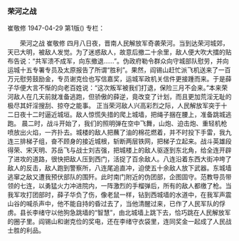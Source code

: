 ### 荣河之战
崔敬修
1947-04-29
第1版()
专栏：

　　荣河之战
    崔敬修
    四月八日夜，晋南人民解放军奇袭荣河。当到达荣河城郊，天已大明，被敌人发觉。为了迷惑敌人，故意后撤二十余里，敌人便大吹大擂的贴布告说：“共军溃不成军，向东撤退……”。伪政府勒令群众向守城部队慰劳，并向运城十五专署专员及太原报告了所谓“胜利”。果然，阎锡山赶忙派飞机送来了一百万元慰劳鼓励金，专员谢克俭也写信嘉奖，运城军政机关信件更接踵而来。于是薛子华便大言不惭的向老百姓说：“这次叛军被我们打退，保险三月不会来。”本来荣河敌人在几天前就准备逃跑，但骄傲的薛逆，竟改变了计划，而且更加荒淫无耻的极尽其奸淫搜刮、掠夺之能事。
    正当荣河敌人兴高彩烈之际，人民解放军突于十二日夜十二时逼近城垣。敌人惊慌失措的爬上城墙，把绳子捆在腰上，准备跳城逃跑。
    晨二时，战斗开始了，我们的照明弹在空中飞舞，山炮、迫击炮、重轻机枪喷放出火焰，一齐扑去。城楼的敌人把蘸了油的棉花燃着，并不时投下手雷，我九连三排梯子组，奋不顾身的接近城根，斩断两层铁网，把梯子立起来。战斗英雄段得荣、宋天明、苏岳飞与战士刘吉强，把城楼上的敌人驱逐到东北角，给全连开辟了进攻的道路，很快把敌人压到西门，活捉了百余敌人。八连沿着东西大街冲垮了敌人的反击，敌人跑到警察所，八连尾追直冲，迫使五十余敌人放下武器。东城墙逃窜之敌又遭我预伏部队的围歼。此时南门附近的伪团部，企图固守。范教导员带领的七连，以勇猛火力冲进院内，一阵激烈的手榴弹后，所有的敌人都缴了枪。当我军攻打团部时，薛子华负了伤，像老鼠一样，钻到西城墙的水道中，在我军声震山谷的喊杀声中，他不能自持的昏过去了，当他清醒过来，已作了人民军队的俘虏。县长李绪守以他狗急跳墙的“智慧”，由北城墙上跳下去，恰巧跳在人民解放军的圈子里。阎锡山和谢克俭的奖电，还在李绪守衣袋里，连同奖金一起成了人民战士胜的利品。
